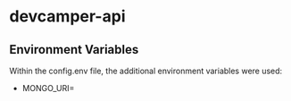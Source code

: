 # devcamper-api

## Environment Variables

Within the config.env file, the additional environment variables were used:
* MONGO_URI=<conection string>
